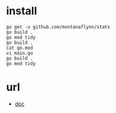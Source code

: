 

# install

```
go get -u github.com/montanaflynn/stats
go build .
go mod tidy
go build .
cat go.mod
vi main.go
go build .
go mod tidy
```

# url

* [doc](https://pkg.go.dev/github.com/montanaflynn/stats)

